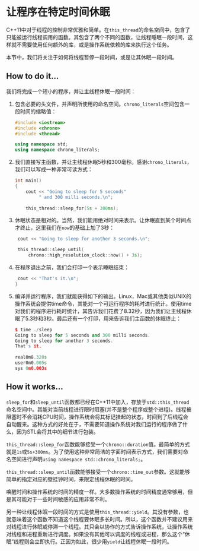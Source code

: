 # 让程序在特定时间休眠

C++11中对于线程的控制非常优雅和简单。在`this_thread`的命名空间中，包含了只能被运行线程调用的函数。其包含了两个不同的函数，让线程睡眠一段时间，这样就不需要使用任何额外的库，或是操作系统依赖的库来执行这个任务。

本节中，我们将关注于如何将线程暂停一段时间，或是让其休眠一段时间。

## How to do it...

我们将完成一个短小的程序，并让主线程休眠一段时间：

1. 包含必要的头文件，并声明所使用的命名空间。`chrono_literals`空间包含一段时间的缩略值：

   ```c++
   #include <iostream>
   #include <chrono>
   #include <thread>
   
   using namespace std;
   using namespace chrono_literals; 
   ```

2. 我们直接写主函数，并让主线程休眠5秒和300毫秒。感谢`chrono_literals`，我们可以写成一种非常可读方式：

   ```c++
   int main()
   {
       cout << "Going to sleep for 5 seconds"
       	    " and 300 milli seconds.\n";
       
       this_thread::sleep_for(5s + 300ms);
   ```

3. 休眠状态是相对的。当然，我们能用绝对时间来表示。让休眠直到某个时间点才终止，这里我们在`now`的基础上加了3秒：

   ```c++
   	cout << "Going to sleep for another 3 seconds.\n";
   
   	this_thread::sleep_until(
   		chrono::high_resolution_clock::now() + 3s);
   ```

4. 在程序退出之前，我们会打印一个表示睡眠结束：

   ```c++
   	cout << "That's it.\n";
   }
   ```

5. 编译并运行程序，我们就能获得如下的输出。Linux，Mac或其他类似UNIX的操作系统会提供time命令，其能对一个可运行程序的耗时进行统计。使用time对我们的程序进行耗时统计，其告诉我们花费了8.32秒，因为我们让主线程休眠了5.3秒和3秒。最后还有一个打印，用来告诉我们主函数的休眠终止：

   ```c++
   $ time ./sleep
   Going to sleep for 5 seconds and 300 milli seconds.
   Going to sleep for another 3 seconds.
   That's it.
       
   real0m8.320s
   user0m0.005s
   sys 0m0.003s
   ```

## How it works...

`sleep_for`和`sleep_until`函数都已经在C++11中加入，存放于`std::this_thread`命名空间中。其能对当前线程进行限时阻塞(并不是整个程序或整个进程)。线程被阻塞时不会消耗CPU时间，操作系统会将其标记挂起的状态，时间到了后线程会自动醒来。这种方式的好处在于，不需要知道操作系统对我们运行的程序做了什么，因为STL会将其中的细节进行包装。

`this_thread::sleep_for`函数能够接受一个`chrono::duration`值。最简单的方式就是`1s`或`5s+300ms`。为了使用这种非常简洁的字面时间表示方式，我们需要对命名空间进行声明`using namespace std::chrono_literals;`。

`this_thread::sleep_until`函数能够接受一个`chrono::time_out`参数。这就能够简单的指定对应的壁挂钟时间，来限定线程休眠的时间。

唤醒时间和操作系统的时间的精度一样。大多数操作系统的时间精度通常够用，但是其可能对于一些时间敏感的应用非常不利。

另一种让线程休眠一段时间的方式是使用`this_thread::yield`。其没有参数，也就意味着这个函数不知道这个线程要休眠多长时间。所以，这个函数并不建议用来对线程进行休眠或停滞一个线程。其只会以协作的方式告诉操作系统，让操作系统对线程和进程重新进行调度。如果没有其他可以调度的线程或进程，那么这个“休眠”线程则会立即执行。正因为如此，很少用`yield`让线程休眠一段时间。